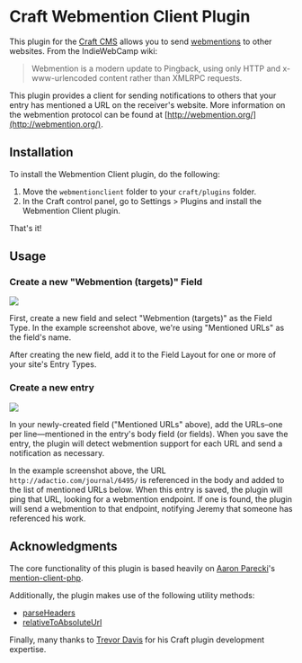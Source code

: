 # Craft Webmention Client Plugin

This plugin for the [Craft CMS](http://buildwithcraft.com/) allows you to send [webmentions](http://indiewebcamp.com/webmention) to other websites. From the IndieWebCamp wiki:

> Webmention is a modern update to Pingback, using only HTTP and x-www-urlencoded content rather than XMLRPC requests.

This plugin provides a client for sending notifications to others that your entry has mentioned a URL on the receiver's website. More information on the webmention protocol can be found at [http://webmention.org/](http://webmention.org/).


## Installation

To install the Webmention Client plugin, do the following:

1. Move the `webmentionclient` folder to your `craft/plugins` folder.
2. In the Craft control panel, go to Settings > Plugins and install the Webmention Client plugin.

That's it!


## Usage

### Create a new "Webmention (targets)" Field

![](http://f.cl.ly/items/1s473T0m0r292p063j1F/create-new-webmention-field.png)

First, create a new field and select "Webmention (targets)" as the Field Type. In the example screenshot above, we're using "Mentioned URLs" as the field's name.

After creating the new field, add it to the Field Layout for one or more of your site's Entry Types.

### Create a new entry

![](http://f.cl.ly/items/1E1q3s250b1X2Y3w2a1b/add-mentioned-urls-to-entry.png)

In your newly-created field ("Mentioned URLs" above), add the URLs–one per line—mentioned in the entry's body field (or fields). When you save the entry, the plugin will detect webmention support for each URL and send a notification as necessary.

In the example screenshot above, the URL `http://adactio.com/journal/6495/` is referenced in the body and added to the list of mentioned URLs below. When this entry is saved, the plugin will ping that URL, looking for a webmention endpoint. If one is found, the plugin will send a webmention to that endpoint, notifying Jeremy that someone has referenced his work.


## Acknowledgments

The core functionality of this plugin is based heavily on [Aaron Parecki](https://github.com/aaronpk)'s [mention-client-php](https://github.com/indieweb/mention-client-php).

Additionally, the plugin makes use of the following utility methods:

- [parseHeaders](http://www.php.net/manual/en/function.http-parse-headers.php#111226)
- [relativeToAbsoluteUrl](http://stackoverflow.com/a/4444490)

Finally, many thanks to [Trevor Davis](https://github.com/davist11) for his Craft plugin development expertise.
